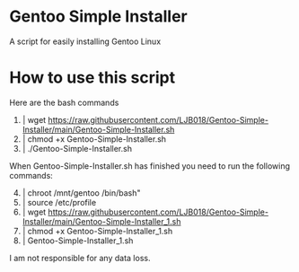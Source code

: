 # Gentoo Simple Installer
A script for easily installing Gentoo Linux

# How to use this script
Here are the bash commands

1. | wget https://raw.githubusercontent.com/LJB018/Gentoo-Simple-Installer/main/Gentoo-Simple-Installer.sh
2. | chmod +x Gentoo-Simple-Installer.sh
3. | ./Gentoo-Simple-Installer.sh

When Gentoo-Simple-Installer.sh has finished you need to run the following commands:

4. | chroot /mnt/gentoo /bin/bash"
5. | source /etc/profile
6. | wget https://raw.githubusercontent.com/LJB018/Gentoo-Simple-Installer/main/Gentoo-Simple-Installer_1.sh
7. | chmod +x Gentoo-Simple-Installer_1.sh
8. | Gentoo-Simple-Installer_1.sh

I am not responsible for any data loss.
